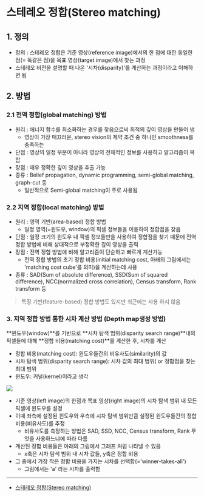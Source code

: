 # 스테레오 정합(Stereo matching)

## 1. 정의 

- 정의 : 스테레오 정합은 기준 영상(reference image)에서의 한 점에 대한 동일한 점(= 똑같은 점)을 목표 영상(target image)에서 찾는 과정
- 스테레오 비전을 설명할 때 나온 '시차(disparity)'를 계산하는 과정이라고 이해하면 됨


## 2. 방법 


### 2.1 전역 정합(global matching) 방법

- 원리 : 에너지 함수를 최소화하는 경우를 찾음으로써 최적의 깊이 영상을 만들어 냄
    - 영상이 가장 매끄러운, stereo vision의 제약 조건 중 하나인 smoothness를 충족하는
- 단점 : 영상의 일정 부분이 아니라 영상의 전체적인 정보를 사용하고 알고리즘이 복잡
- 장점 : 매우 정확한 깊이 영상을 추출 가능
- 종류 : Belief propagation, dynamic programming, semi-global matching, graph-cut 등
    - 일반적으로 Semi-global matching이 주로 사용됨




### 2.2 지역 정합(local matching) 방법 


- 원리 : 영역 기반(area-based) 정합 방법
    - 일정 영역(=윈도우, window)의 픽셀 정보들을 이용하여 정합점을 찾음
- 단점 : 일정 크기의 윈도우 내 픽셀 정보들만을 사용하여 정합점을 찾기 때문에 전역 정합 방법에 비해 상대적으로 부정확한 깊이 영상을 출력
- 장점 : 전역 정합 방법에 비해 알고리즘이 단순하고 빠르게 계산가능 
    - 전역 정합 방법의 초기 정합 비용(initial matching cost, 아래의 그림에서는 'matching cost cube'를 의미)을 계산하는데 사용
- 종류 : SAD(Sum of absolute difference), SSD(Sum of squared difference), NCC(normalized cross correlation), Census transform, Rank transform 등


> 특징 기반(feature-based) 정합 방법도 있지만 최근에는 사용 하지 않음 

### 3. 지역 정합 방법 통한 시차 계산 방법 (Depth map생성 방법) 

**윈도우(window)**를 기반으로 **시차 탐색 범위(disparity search range)**내의 픽셀들에 대해 **정합 비용(matching cost)**를 계산한 후, 시차를 계산

- 정합 비용(matching cost): 윈도우들간의 비유사도(similarity)의 값
- 시차 탐색 범위(disparity search range): 시차 값의 최대 범위( or 정합점을 찾는 최대 범위
- 윈도우: 커널(kernel)이라고 생각

![](https://i.imgur.com/JxsLFeh.png)

- 기준 영상(left image)의 한점과 목표 영상(right image)의 시차 탐색 범위 내 모든 픽셀에 윈도우를 설정
- 이때 좌측에 설정된 윈도우와 우측에 시차 탐색 범위만큼 설정된 윈도우들간의 정합 비용(비유사도)를 추정
    - 비유사도를 측정하는 방법은 SAD, SSD, NCC, Census transform, Rank 무엇을 사용하느냐에 따라 다름
- 계산된 정합 비용들은 아래의 그림에서 그래프 처럼 나타낼 수 있음 
    -  x축은 시차 탐색 범위 내 시차 값들, y축은 정합 비용 
- 그 중에서 가장 작은 정합 비용을 가지는 시차를 선택함(='winner-takes-all')
    - 그림에서는 'a' 라는 시차를 출력함

---

- [스테레오 정합(Stereo matching)](https://blog.naver.com/dldlsrb45/220879295400)

